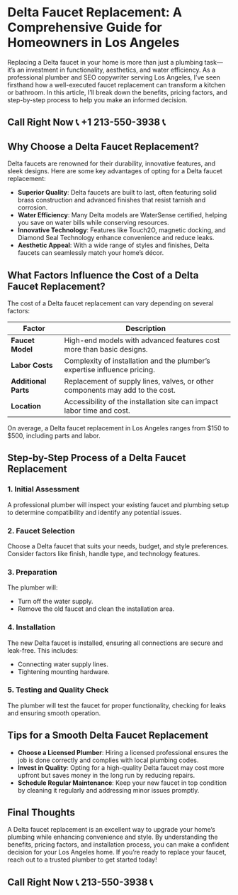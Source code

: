 # Delta Faucet Replacement: A Comprehensive Guide for Homeowners in Los Angeles  

Replacing a Delta faucet in your home is more than just a plumbing task—it’s an investment in functionality, aesthetics, and water efficiency. As a professional plumber and SEO copywriter serving Los Angeles, I’ve seen firsthand how a well-executed faucet replacement can transform a kitchen or bathroom. In this article, I’ll break down the benefits, pricing factors, and step-by-step process to help you make an informed decision.  

## Call Right Now 📞 +1 213-550-3938 📞

## Why Choose a Delta Faucet Replacement?  

Delta faucets are renowned for their durability, innovative features, and sleek designs. Here are some key advantages of opting for a Delta faucet replacement:  

- **Superior Quality**: Delta faucets are built to last, often featuring solid brass construction and advanced finishes that resist tarnish and corrosion.  
- **Water Efficiency**: Many Delta models are WaterSense certified, helping you save on water bills while conserving resources.  
- **Innovative Technology**: Features like Touch2O, magnetic docking, and Diamond Seal Technology enhance convenience and reduce leaks.  
- **Aesthetic Appeal**: With a wide range of styles and finishes, Delta faucets can seamlessly match your home’s décor.  

## What Factors Influence the Cost of a Delta Faucet Replacement?  

The cost of a Delta faucet replacement can vary depending on several factors:  

| **Factor**               | **Description**                                                                 |  
|--------------------------|---------------------------------------------------------------------------------|  
| **Faucet Model**         | High-end models with advanced features cost more than basic designs.           |  
| **Labor Costs**          | Complexity of installation and the plumber’s expertise influence pricing.       |  
| **Additional Parts**     | Replacement of supply lines, valves, or other components may add to the cost.  |  
| **Location**             | Accessibility of the installation site can impact labor time and cost.         |  

On average, a Delta faucet replacement in Los Angeles ranges from $150 to $500, including parts and labor.  

## Step-by-Step Process of a Delta Faucet Replacement  

### 1. **Initial Assessment**  
A professional plumber will inspect your existing faucet and plumbing setup to determine compatibility and identify any potential issues.  

### 2. **Faucet Selection**  
Choose a Delta faucet that suits your needs, budget, and style preferences. Consider factors like finish, handle type, and technology features.  

### 3. **Preparation**  
The plumber will:  
- Turn off the water supply.  
- Remove the old faucet and clean the installation area.  

### 4. **Installation**  
The new Delta faucet is installed, ensuring all connections are secure and leak-free. This includes:  
- Connecting water supply lines.  
- Tightening mounting hardware.  

### 5. **Testing and Quality Check**  
The plumber will test the faucet for proper functionality, checking for leaks and ensuring smooth operation.  

## Tips for a Smooth Delta Faucet Replacement  

- **Choose a Licensed Plumber**: Hiring a licensed professional ensures the job is done correctly and complies with local plumbing codes.  
- **Invest in Quality**: Opting for a high-quality Delta faucet may cost more upfront but saves money in the long run by reducing repairs.  
- **Schedule Regular Maintenance**: Keep your new faucet in top condition by cleaning it regularly and addressing minor issues promptly.  

## Final Thoughts  

A Delta faucet replacement is an excellent way to upgrade your home’s plumbing while enhancing convenience and style. By understanding the benefits, pricing factors, and installation process, you can make a confident decision for your Los Angeles home. If you’re ready to replace your faucet, reach out to a trusted plumber to get started today!
## Call Right Now 📞 213-550-3938 📞